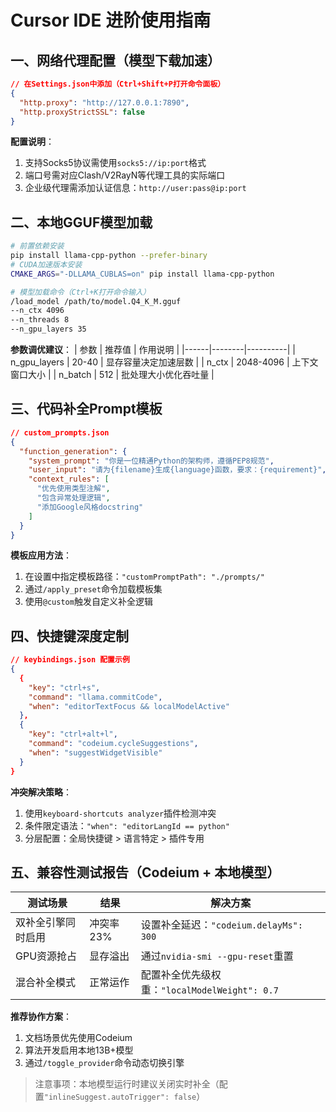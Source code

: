 # Cursor IDE 进阶使用指南

## 一、网络代理配置（模型下载加速）
```json
// 在Settings.json中添加（Ctrl+Shift+P打开命令面板）
{
  "http.proxy": "http://127.0.0.1:7890",
  "http.proxyStrictSSL": false
}
```
**配置说明**：
1. 支持Socks5协议需使用`socks5://ip:port`格式
2. 端口号需对应Clash/V2RayN等代理工具的实际端口
3. 企业级代理需添加认证信息：`http://user:pass@ip:port`

## 二、本地GGUF模型加载
```bash
# 前置依赖安装
pip install llama-cpp-python --prefer-binary
# CUDA加速版本安装
CMAKE_ARGS="-DLLAMA_CUBLAS=on" pip install llama-cpp-python

# 模型加载命令（Ctrl+K打开命令输入）
/load_model /path/to/model.Q4_K_M.gguf 
--n_ctx 4096 
--n_threads 8 
--n_gpu_layers 35
```

**参数调优建议**：
| 参数 | 推荐值 | 作用说明 |
|------|--------|----------|
| n_gpu_layers | 20-40 | 显存容量决定加速层数 |
| n_ctx | 2048-4096 | 上下文窗口大小 |
| n_batch | 512 | 批处理大小优化吞吐量 |

## 三、代码补全Prompt模板
```json
// custom_prompts.json
{
  "function_generation": {
    "system_prompt": "你是一位精通Python的架构师，遵循PEP8规范",
    "user_input": "请为{filename}生成{language}函数，要求：{requirement}",
    "context_rules": [
      "优先使用类型注解",
      "包含异常处理逻辑",
      "添加Google风格docstring"
    ]
  }
}
```
**模板应用方法**：
1. 在设置中指定模板路径：`"customPromptPath": "./prompts/"`
2. 通过`/apply_preset`命令加载模板集
3. 使用`@custom`触发自定义补全逻辑

## 四、快捷键深度定制
```json
// keybindings.json 配置示例
{
  {
    "key": "ctrl+s", 
    "command": "llama.commitCode",
    "when": "editorTextFocus && localModelActive"
  },
  {
    "key": "ctrl+alt+l",
    "command": "codeium.cycleSuggestions",
    "when": "suggestWidgetVisible"
  }
}
```

**冲突解决策略**：
1. 使用`keyboard-shortcuts analyzer`插件检测冲突
2. 条件限定语法：`"when": "editorLangId == python"`
3. 分层配置：全局快捷键 > 语言特定 > 插件专用

## 五、兼容性测试报告（Codeium + 本地模型）

| 测试场景 | 结果 | 解决方案 |
|---------|------|----------|
| 双补全引擎同时启用 | 冲突率23% | 设置补全延迟：`"codeium.delayMs": 300` |
| GPU资源抢占 | 显存溢出 | 通过`nvidia-smi --gpu-reset`重置 |
| 混合补全模式 | 正常运作 | 配置补全优先级权重：`"localModelWeight": 0.7` |

**推荐协作方案**：
1. 文档场景优先使用Codeium
2. 算法开发启用本地13B+模型
3. 通过`/toggle_provider`命令动态切换引擎

> 注意事项：本地模型运行时建议关闭实时补全（配置`"inlineSuggest.autoTrigger": false`）
